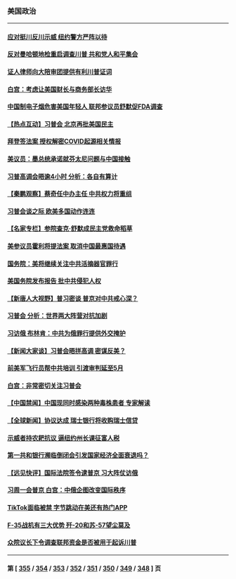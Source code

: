 ### 美国政治
---
#### [应对挺川反川示威 纽约警方严阵以待](../../pages/ncid1078159/n13954897.md) 
#### [反对曼哈顿地检重启调查川普 共和党人和平集会](../../pages/ncid1078159/n13954899.md) 
#### [证人律师向大陪审团提供有利川普证词](../../pages/ncid1078159/n13954895.md) 
#### [白宫：考虑让美国财长与商务部长访华](../../pages/ncid1078159/n13954887.md) 
#### [中国制电子烟危害美国年轻人 联邦参议员舒默促FDA调查](../../pages/ncid1078159/n13954856.md) 
#### [【热点互动】习普会 北京再批美国民主](../../pages/ncid1078159/n13954705.md) 
#### [拜登签法案 授权解密COVID起源相关情报](../../pages/ncid1078159/n13954813.md) 
#### [美议员：墨总统承诺就芬太尼问题与中国接触](../../pages/ncid1078159/n13954711.md) 
#### [习普高调会晤逾4小时 分析：各自有算计](../../pages/ncid1078159/n13954594.md) 
#### [【秦鹏观察】蔡奇任中办主任 中共权力将重组](../../pages/ncid1078159/n13954678.md) 
#### [习普会谈之际 欧美多国动作连连](../../pages/ncid1078159/n13954654.md) 
#### [【名家专栏】参院查克‧舒默成民主党救命稻草](../../pages/ncid1078159/n13954326.md) 
#### [美参议员霍利将提法案 取消中国最惠国待遇](../../pages/ncid1078159/n13954644.md) 
#### [国务院：美将继续关注中共活摘器官罪行](../../pages/ncid1078159/n13954656.md) 
#### [美国务院发布报告 批中共侵犯人权](../../pages/ncid1078159/n13954646.md) 
#### [【新唐人大视野】普习密谈 普京对中共戒心深？](../../pages/ncid1078159/n13954571.md) 
#### [习普会 分析：世界两大阵营对抗加剧](../../pages/ncid1078159/n13954620.md) 
#### [习访俄 布林肯：中共为俄罪行提供外交掩护](../../pages/ncid1078159/n13954596.md) 
#### [【新闻大家谈】习普会晤拼高调 密谋反美？](../../pages/ncid1078159/n13954545.md) 
#### [前美军飞行员帮中共培训 引渡审判延至5月](../../pages/ncid1078159/n13953898.md) 
#### [白宫：非常密切关注习普会](../../pages/ncid1078159/n13954585.md) 
#### [【中国禁闻】中国现同时感染两种毒株患者 专家解读](../../pages/ncid1078159/n13954366.md) 
#### [【全球新闻】协议达成 瑞士银行将收购瑞士信贷](../../pages/ncid1078159/n13954365.md) 
#### [示威者持农耙抗议 逼纽约州长课征富人税](../../pages/ncid1078159/n13954192.md) 
#### [第一共和银行濒临倒闭会引发国家经济全面衰退吗？](../../pages/ncid1078159/n13954243.md) 
#### [【远见快评】国际法院签令逮普京 习大阵仗访俄](../../pages/ncid1078159/n13953183.md) 
#### [习周一会普京 白宫：中俄企图改变国际秩序](../../pages/ncid1078159/n13953906.md) 
#### [TikTok面临被禁 字节跳动在美还有热门APP](../../pages/ncid1078159/n13953855.md) 
#### [F-35战机有三大优势 歼-20和苏-57望尘莫及](../../pages/ncid1078159/n13952900.md) 
#### [众院议长下令调查联邦资金是否被用于起诉川普](../../pages/ncid1078159/n13953342.md) 

---
#### 第 [ [355](./355.md) / [354](./354.md) / [353](./353.md) / [352](./352.md) / [351](./351.md) / [350](./350.md) / [349](./349.md) / [348](./348.md) ] 页
